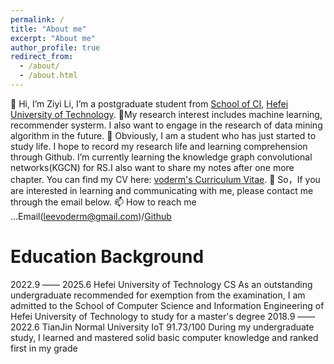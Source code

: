 ```yaml
---
permalink: /
title: "About me"
excerpt: "About me"
author_profile: true
redirect_from: 
  - /about/
  - /about.html
---
```

👋 Hi, I’m Ziyi Li, I’m a postgraduate student from [School of CI](http://ci.hfut.edu.cn/), [Hefei University of Technology](http://www.hfut.edu.cn/).
👀My research interest includes machine learning, recommender systerm. I also want to engage in the research of data mining algorithm in the future.
🌱 Obviously, I am a student who has just started to study life. I hope to record my research life and learning comprehension through Github.
I’m currently learning the knowledge graph convolutional networks(KGCN) for RS.I also want to share my notes after one more chapter.
You can find my CV here: [voderm's Curriculum Vitae](../assets/Curriculum_Vitae.pdf).
💞️ So，If you are interested in learning and communicating with me, please contact me through the email below.
📫 How to reach me ...Email(leevoderm@gmail.com)/[Github](https://github.com/voderm)


Education Background
======
2022.9 —— 2025.6 Hefei University of Technology   CS 
As an outstanding undergraduate recommended for exemption from the examination, I am admitted to the School of Computer Science and Information Engineering of Hefei University of Technology to study for a master's degree
2018.9 —— 2022.6 TianJin Normal University   IoT   91.73/100
During my undergraduate study, I learned and mastered solid basic computer knowledge and ranked first in my grade


